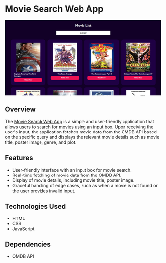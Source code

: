 
# Movie Search Web App

![project image](image.png)

## Overview

The [Movie Search Web App](https://movie-search-website-js.netlify.app/) is a simple and user-friendly application that allows users to search for movies using an input box. Upon receiving the user's input, the application fetches movie data from the OMDB API based on the specific query and displays the relevant movie details such as movie title, poster image, genre, and plot.

## Features

- User-friendly interface with an input box for movie search.
- Real-time fetching of movie data from the OMDB API.
- Display of movie details, including movie title, poster image.
- Graceful handling of edge cases, such as when a movie is not found or the user provides invalid input.

## Technologies Used

- HTML
- CSS
- JavaScript

## Dependencies

- OMDB API